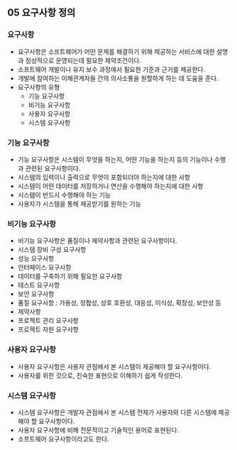## 05 요구사항 정의

### 요구사항

- 요구사항은 소프트웨어가 어떤 문제를 해결하기 위해 제공하는 서비스에 대한 설명과 정상적으로 운영되는데 필요한 제약조건이다.
- 소프트웨어 개발이나 유지 보수 과정에서 필요한 기준과 근거를 제공한다.
- 개발에 참여하는 이해관계자들 간의 의사소통을 원할하게 하는 데 도움을 준다.
- 요구사항의 유형
    - 기능 요구사항
    - 비기능 요구사항
    - 사용자 요구사항
    - 시스템 요구사항

### 기능 요구사항

- 기능 요구사항은 시스템이 무엇을 하는지, 어떤 기능을 하는지 등의 기능이나 수행과 관련된 요구사항이다.
- 시스템의 입력이나 출력으로 무엇이 포함되더야 하는지에 대한 사항
- 시스템이 어떤 데이터를 저장하거나 연산을 수행해야 하는지에 대한 사항
- 시스템이 반드시 수행해야 하는 기능
- 사용자가 시스템을 통해 제공받기를 원하는 기능

### 비기능 요구사항

- 비기능 요구사항은 품질이나 제약사항과 관련된 요구사항이다.
- 시스템 장비 구성 요구사항
- 성능 요구사항
- 인터페이스 요구사항
- 데이터를 구축하기 위해 필요한 요구사항
- 테스트 요구사항
- 보안 요구사항
- 품질 요구사항 : 가용성, 정합성, 상호 호환성, 대응성, 이식성, 확장성, 보안성 등
- 제약사항
- 프로젝트 관리 요구사항
- 프로젝트 자원 요구사항

### 사용자 요구사항

- 사용자 요구사항은 사용자 관점에서 본 시스템이 제공해야 할 요구사항이다.
- 사용자를 위한 것으로, 친숙한 표현으로 이해하기 쉽게 작성한다.

### 시스템 요구사항

- 시스템 요구사항은 개발자 관점에서 본 시스템 전체가 사용자와 다른 시스템에 제공해야 할 요구사항이다.
- 사용자 요구사항에 비해 전문적이고 기술적인 용어로 표현된다.
- 소프트웨어 요구사항이라고도 한다.